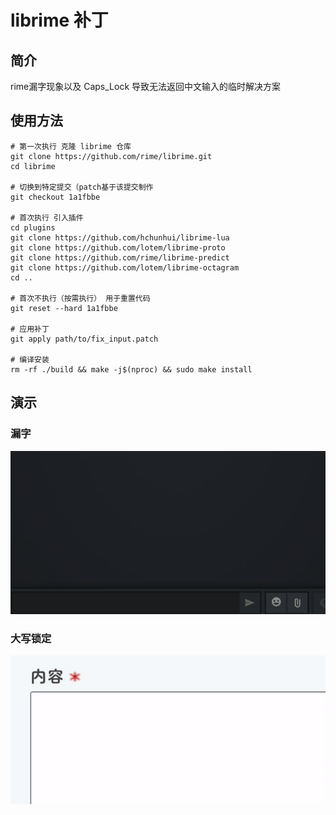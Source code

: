 # librime 补丁

## 简介

rime漏字现象以及 Caps_Lock 导致无法返回中文输入的临时解决方案

## 使用方法

```
# 第一次执行 克隆 librime 仓库
git clone https://github.com/rime/librime.git
cd librime

# 切换到特定提交（patch基于该提交制作
git checkout 1a1fbbe

# 首次执行 引入插件
cd plugins
git clone https://github.com/hchunhui/librime-lua
git clone https://github.com/lotem/librime-proto
git clone https://github.com/rime/librime-predict
git clone https://github.com/lotem/librime-octagram
cd ..

# 首次不执行（按需执行） 用于重置代码
git reset --hard 1a1fbbe

# 应用补丁
git apply path/to/fix_input.patch

# 编译安装
rm -rf ./build && make -j$(nproc) && sudo make install
```

## 演示

### 漏字
![](./res/input_fix.gif)

### 大写锁定
![](./res/caps_fix.gif)
